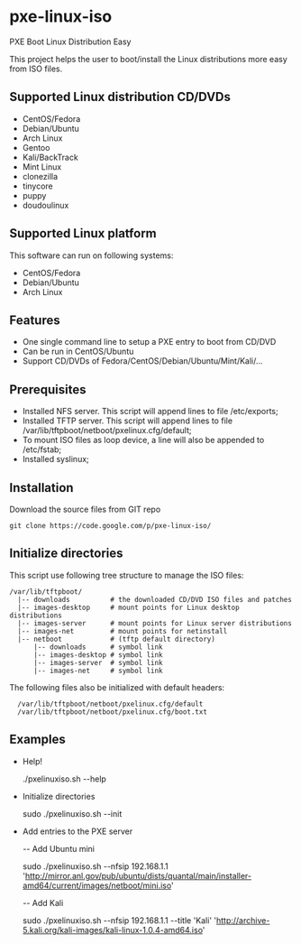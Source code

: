 pxe-linux-iso
=============

PXE Boot Linux Distribution Easy


This project helps the user to boot/install the Linux distributions more easy from ISO files.

Supported Linux distribution CD/DVDs
------------------------------------
  * CentOS/Fedora
  * Debian/Ubuntu
  * Arch Linux
  * Gentoo
  * Kali/BackTrack
  * Mint Linux
  * clonezilla
  * tinycore
  * puppy
  * doudoulinux

Supported Linux platform
------------------------

This software can run on following systems:

  * CentOS/Fedora
  * Debian/Ubuntu
  * Arch Linux

Features
--------
  * One single command line to setup a PXE entry to boot from CD/DVD
  * Can be run in CentOS/Ubuntu
  * Support CD/DVDs of Fedora/CentOS/Debian/Ubuntu/Mint/Kali/...

Prerequisites
-------------

  * Installed NFS server. This script will append lines to file /etc/exports;
  * Installed TFTP server. This script will append lines to file
     /var/lib/tftpboot/netboot/pxelinux.cfg/default;
  * To mount ISO files as loop device, a line will also be appended to /etc/fstab;
  * Installed syslinux;

Installation
------------
  Download the source files from GIT repo

    git clone https://code.google.com/p/pxe-linux-iso/

Initialize directories
----------------------

  This script use following tree structure to manage the ISO files:

    /var/lib/tftpboot/
      |-- downloads          # the downloaded CD/DVD ISO files and patches
      |-- images-desktop     # mount points for Linux desktop distributions
      |-- images-server      # mount points for Linux server distributions
      |-- images-net         # mount points for netinstall
      |-- netboot            # (tftp default directory)
          |-- downloads      # symbol link
          |-- images-desktop # symbol link
          |-- images-server  # symbol link
          |-- images-net     # symbol link

  The following files also be initialized with default headers:

      /var/lib/tftpboot/netboot/pxelinux.cfg/default
      /var/lib/tftpboot/netboot/pxelinux.cfg/boot.txt

Examples
--------
  * Help!

    ./pxelinuxiso.sh --help

  * Initialize directories

    sudo ./pxelinuxiso.sh --init

  * Add entries to the PXE server

    -- Add Ubuntu mini

      sudo ./pxelinuxiso.sh --nfsip 192.168.1.1 'http://mirror.anl.gov/pub/ubuntu/dists/quantal/main/installer-amd64/current/images/netboot/mini.iso'

    -- Add Kali

      sudo ./pxelinuxiso.sh --nfsip 192.168.1.1 --title 'Kali' 'http://archive-5.kali.org/kali-images/kali-linux-1.0.4-amd64.iso'
